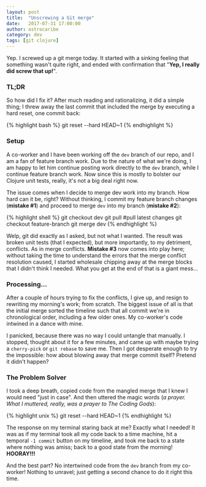 ```yaml
---
layout: post
title:  "Unscrewing a Git merge"
date:   2017-07-31 17:00:00
author: astrocaribe
category: dev
tags: [git clojure]
---
```


Yep. I screwed up a git merge today. It started with a sinking feeling that
something wasn't quite right, and ended with confirmation that "**Yep, I really
did screw that up!**".

### TL;DR

So how did I fix it? After much reading and rationalizing, it did a simple
thing; I threw away the last commit that included the merge by executing a hard
reset, one commit back:

{% highlight bash %}
  git reset --hard HEAD~1
{% endhighlight %}

### Setup

A co-worker and I have been working off the `dev` branch of our repo, and I am a
fan of feature branch work. Due to the nature of what we're doing, I am happy to
let him continue posting work directly to the `dev` branch, while I continue
feature branch work. Now since this is mostly to bolster our Clojure unit tests,
really, it's not a big deal right now.

The issue comes when I decide to merge dev work into my branch. How hard can it
be, right? Without thinking, I commit my feature branch changes (**mistake \#1**)
and proceed to merge `dev` into my branch (**mistake \#2**):

{% highlight shell %}
  git checkout dev
  git pull  #pull latest changes
  git checkout feature-branch
  git merge dev
{% endhighlight %}

Welp, git did exactly as I asked, but not what I wanted. The result was broken
unit tests (that I expected), but more importantly, to my detriment, conflicts.
As in merge conflicts. **Mistake \#3** now comes into play here; without taking
the time to understand the errors that the merge conflict resolution caused, I
started wholesale chipping away at the merge blocks that I didn't think I needed.
What you get at the end of that is a giant mess...

### Processing...

After a couple of hours trying to fix the conflicts, I give up, and resign to
rewriting my morning's work; from scratch. The biggest issue of all is that the
initial merge sorted the timeline such that all commit we're in chronological
order, including a few older ones. My co-worker's code intwined in a dance with
mine.

I panicked, because there was no way I could untangle that manually. I stopped,
thought about it for a few minutes, and came up with maybe trying a `cherry-pick`
or `git rebase` to save me. Then I got desperate enough to try the impossible:
how about blowing away that merge commit itself? Pretend it didn't happen?

### The Problem Solver

I took a deep breath, copied code from the mangled merge that I knew I would
need "just in case". And then uttered the magic words (*a prayer. What I
muttered, really, was a prayer to The Coding Gods*):

{% highlight unix %}
git reset --hard HEAD~1
{% endhighlight %}

The response on my terminal staring back at me? Exactly what I needed! It was as
if my terminal took all my code back to a time machine, hit a temporal
`-1 commit` button on my timeline, and took me back to a state where nothing was
amiss; back to a good state from the morning! **HOORAY!!!**

And the best part? No intertwined code from the `dev` branch from my co-worker!
Nothing to unravel; just getting a second chance to do it right this time.
